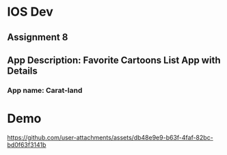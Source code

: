 # IOS Dev
## Assignment 8
## App Description: Favorite Cartoons List App with Details
### App name: Carat-land
# Demo


https://github.com/user-attachments/assets/db48e9e9-b63f-4faf-82bc-bd0f63f3141b


